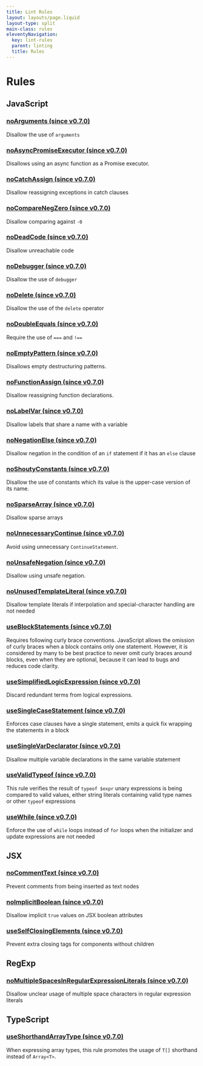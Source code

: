 ```yaml
---
title: Lint Rules
layout: layouts/page.liquid
layout-type: split
main-class: rules
eleventyNavigation:
  key: lint-rules
  parent: linting
  title: Rules
---
```


# Rules

<section>
<h2>JavaScript</h2>
<div class="rule">
<h3 data-toc-exclude id="noArguments">
	<a href="/docs/lint/rules/noArguments">noArguments (since v0.7.0)</a>
	<a class="header-anchor" href="#noArguments"></a>
</h3>
Disallow the use of <code>arguments</code>
</div>
<div class="rule">
<h3 data-toc-exclude id="noAsyncPromiseExecutor">
	<a href="/docs/lint/rules/noAsyncPromiseExecutor">noAsyncPromiseExecutor (since v0.7.0)</a>
	<a class="header-anchor" href="#noAsyncPromiseExecutor"></a>
</h3>
Disallows using an async function as a Promise executor.
</div>
<div class="rule">
<h3 data-toc-exclude id="noCatchAssign">
	<a href="/docs/lint/rules/noCatchAssign">noCatchAssign (since v0.7.0)</a>
	<a class="header-anchor" href="#noCatchAssign"></a>
</h3>
Disallow reassigning exceptions in catch clauses
</div>
<div class="rule">
<h3 data-toc-exclude id="noCompareNegZero">
	<a href="/docs/lint/rules/noCompareNegZero">noCompareNegZero (since v0.7.0)</a>
	<a class="header-anchor" href="#noCompareNegZero"></a>
</h3>
Disallow comparing against <code>-0</code>
</div>
<div class="rule">
<h3 data-toc-exclude id="noDeadCode">
	<a href="/docs/lint/rules/noDeadCode">noDeadCode (since v0.7.0)</a>
	<a class="header-anchor" href="#noDeadCode"></a>
</h3>
Disallow unreachable code
</div>
<div class="rule">
<h3 data-toc-exclude id="noDebugger">
	<a href="/docs/lint/rules/noDebugger">noDebugger (since v0.7.0)</a>
	<a class="header-anchor" href="#noDebugger"></a>
</h3>
Disallow the use of <code>debugger</code>
</div>
<div class="rule">
<h3 data-toc-exclude id="noDelete">
	<a href="/docs/lint/rules/noDelete">noDelete (since v0.7.0)</a>
	<a class="header-anchor" href="#noDelete"></a>
</h3>
Disallow the use of the <code>delete</code> operator
</div>
<div class="rule">
<h3 data-toc-exclude id="noDoubleEquals">
	<a href="/docs/lint/rules/noDoubleEquals">noDoubleEquals (since v0.7.0)</a>
	<a class="header-anchor" href="#noDoubleEquals"></a>
</h3>
Require the use of <code>===</code> and <code>!==</code>
</div>
<div class="rule">
<h3 data-toc-exclude id="noEmptyPattern">
	<a href="/docs/lint/rules/noEmptyPattern">noEmptyPattern (since v0.7.0)</a>
	<a class="header-anchor" href="#noEmptyPattern"></a>
</h3>
Disallows empty destructuring patterns.
</div>
<div class="rule">
<h3 data-toc-exclude id="noFunctionAssign">
	<a href="/docs/lint/rules/noFunctionAssign">noFunctionAssign (since v0.7.0)</a>
	<a class="header-anchor" href="#noFunctionAssign"></a>
</h3>
Disallow reassigning function declarations.
</div>
<div class="rule">
<h3 data-toc-exclude id="noLabelVar">
	<a href="/docs/lint/rules/noLabelVar">noLabelVar (since v0.7.0)</a>
	<a class="header-anchor" href="#noLabelVar"></a>
</h3>
Disallow labels that share a name with a variable
</div>
<div class="rule">
<h3 data-toc-exclude id="noNegationElse">
	<a href="/docs/lint/rules/noNegationElse">noNegationElse (since v0.7.0)</a>
	<a class="header-anchor" href="#noNegationElse"></a>
</h3>
Disallow negation in the condition of an <code>if</code> statement if it has an <code>else</code> clause
</div>
<div class="rule">
<h3 data-toc-exclude id="noShoutyConstants">
	<a href="/docs/lint/rules/noShoutyConstants">noShoutyConstants (since v0.7.0)</a>
	<a class="header-anchor" href="#noShoutyConstants"></a>
</h3>
Disallow the use of constants which its value is the upper-case version of its name.
</div>
<div class="rule">
<h3 data-toc-exclude id="noSparseArray">
	<a href="/docs/lint/rules/noSparseArray">noSparseArray (since v0.7.0)</a>
	<a class="header-anchor" href="#noSparseArray"></a>
</h3>
Disallow sparse arrays
</div>
<div class="rule">
<h3 data-toc-exclude id="noUnnecessaryContinue">
	<a href="/docs/lint/rules/noUnnecessaryContinue">noUnnecessaryContinue (since v0.7.0)</a>
	<a class="header-anchor" href="#noUnnecessaryContinue"></a>
</h3>
Avoid using unnecessary <code>ContinueStatement</code>.
</div>
<div class="rule">
<h3 data-toc-exclude id="noUnsafeNegation">
	<a href="/docs/lint/rules/noUnsafeNegation">noUnsafeNegation (since v0.7.0)</a>
	<a class="header-anchor" href="#noUnsafeNegation"></a>
</h3>
Disallow using unsafe negation.
</div>
<div class="rule">
<h3 data-toc-exclude id="noUnusedTemplateLiteral">
	<a href="/docs/lint/rules/noUnusedTemplateLiteral">noUnusedTemplateLiteral (since v0.7.0)</a>
	<a class="header-anchor" href="#noUnusedTemplateLiteral"></a>
</h3>
Disallow template literals if interpolation and special-character handling are not needed
</div>
<div class="rule">
<h3 data-toc-exclude id="useBlockStatements">
	<a href="/docs/lint/rules/useBlockStatements">useBlockStatements (since v0.7.0)</a>
	<a class="header-anchor" href="#useBlockStatements"></a>
</h3>
Requires following curly brace conventions.
JavaScript allows the omission of curly braces when a block contains only one statement. However, it is considered by many to be best practice to never omit curly braces around blocks, even when they are optional, because it can lead to bugs and reduces code clarity.
</div>
<div class="rule">
<h3 data-toc-exclude id="useSimplifiedLogicExpression">
	<a href="/docs/lint/rules/useSimplifiedLogicExpression">useSimplifiedLogicExpression (since v0.7.0)</a>
	<a class="header-anchor" href="#useSimplifiedLogicExpression"></a>
</h3>
Discard redundant terms from logical expressions.
</div>
<div class="rule">
<h3 data-toc-exclude id="useSingleCaseStatement">
	<a href="/docs/lint/rules/useSingleCaseStatement">useSingleCaseStatement (since v0.7.0)</a>
	<a class="header-anchor" href="#useSingleCaseStatement"></a>
</h3>
Enforces case clauses have a single statement, emits a quick fix wrapping
the statements in a block
</div>
<div class="rule">
<h3 data-toc-exclude id="useSingleVarDeclarator">
	<a href="/docs/lint/rules/useSingleVarDeclarator">useSingleVarDeclarator (since v0.7.0)</a>
	<a class="header-anchor" href="#useSingleVarDeclarator"></a>
</h3>
Disallow multiple variable declarations in the same variable statement
</div>
<div class="rule">
<h3 data-toc-exclude id="useValidTypeof">
	<a href="/docs/lint/rules/useValidTypeof">useValidTypeof (since v0.7.0)</a>
	<a class="header-anchor" href="#useValidTypeof"></a>
</h3>
This rule verifies the result of <code>typeof $expr</code> unary expressions is being
compared to valid values, either string literals containing valid type
names or other <code>typeof</code> expressions
</div>
<div class="rule">
<h3 data-toc-exclude id="useWhile">
	<a href="/docs/lint/rules/useWhile">useWhile (since v0.7.0)</a>
	<a class="header-anchor" href="#useWhile"></a>
</h3>
Enforce the use of <code>while</code> loops instead of <code>for</code> loops when the
initializer and update expressions are not needed
</div>
</section>
<section>
<h2>JSX</h2>
<div class="rule">
<h3 data-toc-exclude id="noCommentText">
	<a href="/docs/lint/rules/noCommentText">noCommentText (since v0.7.0)</a>
	<a class="header-anchor" href="#noCommentText"></a>
</h3>
Prevent comments from being inserted as text nodes
</div>
<div class="rule">
<h3 data-toc-exclude id="noImplicitBoolean">
	<a href="/docs/lint/rules/noImplicitBoolean">noImplicitBoolean (since v0.7.0)</a>
	<a class="header-anchor" href="#noImplicitBoolean"></a>
</h3>
Disallow implicit <code>true</code> values on JSX boolean attributes
</div>
<div class="rule">
<h3 data-toc-exclude id="useSelfClosingElements">
	<a href="/docs/lint/rules/useSelfClosingElements">useSelfClosingElements (since v0.7.0)</a>
	<a class="header-anchor" href="#useSelfClosingElements"></a>
</h3>
Prevent extra closing tags for components without children
</div>
</section>
<section>
<h2>RegExp</h2>
<div class="rule">
<h3 data-toc-exclude id="noMultipleSpacesInRegularExpressionLiterals">
	<a href="/docs/lint/rules/noMultipleSpacesInRegularExpressionLiterals">noMultipleSpacesInRegularExpressionLiterals (since v0.7.0)</a>
	<a class="header-anchor" href="#noMultipleSpacesInRegularExpressionLiterals"></a>
</h3>
Disallow unclear usage of multiple space characters in regular expression literals
</div>
</section>
<section>
<h2>TypeScript</h2>
<div class="rule">
<h3 data-toc-exclude id="useShorthandArrayType">
	<a href="/docs/lint/rules/useShorthandArrayType">useShorthandArrayType (since v0.7.0)</a>
	<a class="header-anchor" href="#useShorthandArrayType"></a>
</h3>
When expressing array types, this rule promotes the usage of <code>T[]</code> shorthand instead of <code>Array&lt;T&gt;</code>.
</div>
</section>
